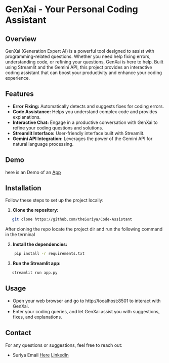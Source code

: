 # GenXai - Your Personal Coding Assistant

## Overview

GenXai (Generation Expert AI) is a powerful tool designed to assist with programming-related questions. Whether you need help fixing errors, understanding code, or refining your questions, GenXai is here to help. Built using Streamlit and the Gemini API, this project provides an interactive coding assistant that can boost your productivity and enhance your coding experience.

## Features

- **Error Fixing:** Automatically detects and suggests fixes for coding errors.
- **Code Assistance:** Helps you understand complex code and provides explanations.
- **Interactive Chat:** Engage in a productive conversation with GenXai to refine your coding questions and solutions.
- **Streamlit Interface:** User-friendly interface built with Streamlit.
- **Gemini API Integration:** Leverages the power of the Gemini API for natural language processing.

## Demo

here is an Demo of an [App](https://huggingface.co/spaces/suriya7/Code-Assistant)

## Installation

Follow these steps to set up the project locally:

1. **Clone the repository:**
```bash
   git clone https://github.com/theSuriya/Code-Assistant
```
After cloning the repo locate the project dir and run the following command in the terminal

2. **Install the dependencies:**
 ```bash
     pip install -r requirements.txt
```
3. **Run the Streamlit app:**
```bash
   streamlit run app.py
```
## Usage

- Open your web browser and go to http://localhost:8501 to interact with GenXai.
- Enter your coding queries, and let GenXai assist you with suggestions, fixes, and explanations.

## Contact
For any questions or suggestions, feel free to reach out:

- Suriya
Email [Here](mailto:thesuriya3@gmail.com)
[LinkedIn](https://www.linkedin.com/in/suriya-s-83b25524a)

